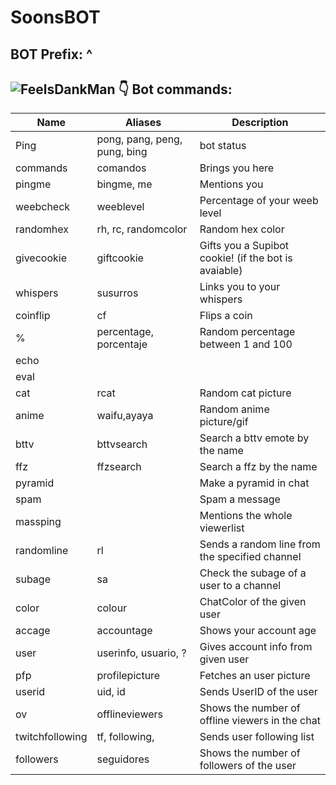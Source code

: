 # SoonsBOT
## BOT Prefix: ^

## ![FeelsDankMan](https://user-images.githubusercontent.com/82965926/139553905-9e2c4d6c-633a-4c10-a1c0-88b156a574cd.png) 👇  Bot commands:
| Name  | Aliases | Description 
| --- | --- | --- | 
| Ping| pong, pang, peng, pung, bing | bot status |
| commands |comandos | Brings you here |
| pingme |bingme, me | Mentions you |
| weebcheck |weeblevel | Percentage of your weeb level |
| randomhex |rh, rc, randomcolor | Random hex color |
| givecookie |giftcookie | Gifts you a Supibot cookie! (if the bot is avaiable)|
| whispers |susurros | Links you to your whispers |
| coinflip |cf | Flips a coin |
| % |percentage, porcentaje | Random percentage between 1 and 100 |
| echo | | |
| eval | | |
| cat|rcat |Random cat picture |
| anime |waifu,ayaya | Random anime picture/gif | 
| bttv |bttvsearch | Search a bttv emote by the name |
| ffz |ffzsearch | Search a ffz by the name |
| pyramid | |Make a pyramid in chat|
| spam | |Spam a message |
| massping | |Mentions the whole viewerlist |
| randomline |rl | Sends a random line from the specified channel |
| subage |sa | Check the subage of a user to a channel |
| color |colour |ChatColor of the given user |
| accage |accountage |  Shows your account age |
| user |userinfo, usuario, ? | Gives account info from given user |
| pfp |profilepicture | Fetches an user picture |
| userid |uid, id | Sends UserID of the user |
| ov |offlineviewers | Shows the number of offline viewers in the chat | 
| twitchfollowing |tf, following, | Sends user following list |
| followers |seguidores | Shows the number of followers of the user |
